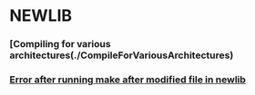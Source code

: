 # NEWLIB

### [Compiling for various architectures(./CompileForVariousArchitectures)
### [Error after running make after modified file in newlib](./error_when_run_make_after_modification_in_newlib_repo.md)

